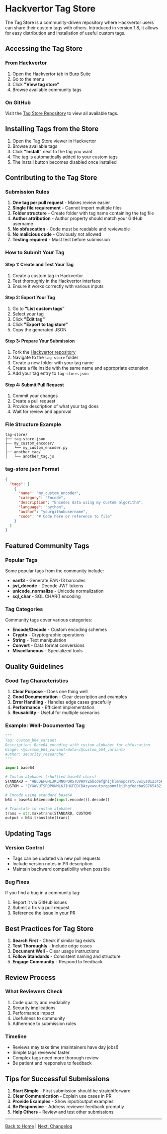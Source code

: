 # Hackvertor Tag Store

The Tag Store is a community-driven repository where Hackvertor users can share their custom tags with others. Introduced in version 1.8, it allows for easy distribution and installation of useful custom tags.

## Accessing the Tag Store

### From Hackvertor

1. Open the Hackvertor tab in Burp Suite
2. Go to the menu
3. Click **"View tag store"**
4. Browse available community tags

### On GitHub

Visit the [Tag Store Repository](https://github.com/hackvertor/hackvertor/tree/master/tag-store) to view all available tags.

## Installing Tags from the Store

1. Open the Tag Store viewer in Hackvertor
2. Browse available tags
3. Click **"Install"** next to the tag you want
4. The tag is automatically added to your custom tags
5. The install button becomes disabled once installed

## Contributing to the Tag Store

### Submission Rules

1. **One tag per pull request** - Makes review easier
2. **Single file requirement** - Cannot import multiple files
3. **Folder structure** - Create folder with tag name containing the tag file
4. **Author attribution** - Author property should match your GitHub username
5. **No obfuscation** - Code must be readable and reviewable
6. **No malicious code** - Obviously not allowed
7. **Testing required** - Must test before submission

### How to Submit Your Tag

#### Step 1: Create and Test Your Tag

1. Create a custom tag in Hackvertor
2. Test thoroughly in the Hackvertor interface
3. Ensure it works correctly with various inputs

#### Step 2: Export Your Tag

1. Go to **"List custom tags"**
2. Select your tag
3. Click **"Edit tag"**
4. Click **"Export to tag store"**
5. Copy the generated JSON

#### Step 3: Prepare Your Submission

1. Fork the [Hackvertor repository](https://github.com/hackvertor/hackvertor)
2. Navigate to the `tag-store` folder
3. Create a new folder with your tag name
4. Create a file inside with the same name and appropriate extension
5. Add your tag entry to `tag-store.json`

#### Step 4: Submit Pull Request

1. Commit your changes
2. Create a pull request
3. Provide description of what your tag does
4. Wait for review and approval

### File Structure Example

```
tag-store/
├── tag-store.json
├── my_custom_encoder/
│   └── my_custom_encoder.py
├── another_tag/
│   └── another_tag.js
```

### tag-store.json Format

```json
{
  "tags": [
    {
      "name": "my_custom_encoder",
      "category": "Encode",
      "description": "Encodes data using my custom algorithm",
      "language": "python",
      "author": "yourgithubusername",
      "code": "# Code here or reference to file"
    }
  ]
}
```

## Featured Community Tags

### Popular Tags

Some popular tags from the community include:

- **ean13** - Generate EAN-13 barcodes
- **jwt_decode** - Decode JWT tokens
- **unicode_normalize** - Unicode normalization
- **sql_char** - SQL CHAR() encoding

### Tag Categories

Community tags cover various categories:

- **Encode/Decode** - Custom encoding schemes
- **Crypto** - Cryptographic operations
- **String** - Text manipulation
- **Convert** - Data format conversions
- **Miscellaneous** - Specialized tools

## Quality Guidelines

### Good Tag Characteristics

1. **Clear Purpose** - Does one thing well
2. **Good Documentation** - Clear description and examples
3. **Error Handling** - Handles edge cases gracefully
4. **Performance** - Efficient implementation
5. **Reusability** - Useful for multiple scenarios

### Example: Well-Documented Tag

```python
"""
Tag: custom_b64_variant
Description: Base64 encoding with custom alphabet for obfuscation
Usage: <@custom_b64_variant>data</@custom_b64_variant>
Author: security_researcher
"""

import base64

# Custom alphabet (shuffled base64 chars)
STANDARD = "ABCDEFGHIJKLMNOPQRSTUVWXYZabcdefghijklmnopqrstuvwxyz0123456789+/"
CUSTOM = "ZYXWVUTSRQPONMLKJIHGFEDCBAzyxwvutsrqponmlkjihgfedcba9876543210-_"

# Encode using standard base64
b64 = base64.b64encode(input.encode()).decode()

# Translate to custom alphabet
trans = str.maketrans(STANDARD, CUSTOM)
output = b64.translate(trans)
```

## Updating Tags

### Version Control

- Tags can be updated via new pull requests
- Include version notes in PR description
- Maintain backward compatibility when possible

### Bug Fixes

If you find a bug in a community tag:

1. Report it via GitHub issues
2. Submit a fix via pull request
3. Reference the issue in your PR

## Best Practices for Tag Store

1. **Search First** - Check if similar tag exists
2. **Test Thoroughly** - Include edge cases
3. **Document Well** - Clear usage instructions
4. **Follow Standards** - Consistent naming and structure
5. **Engage Community** - Respond to feedback

## Review Process

### What Reviewers Check

1. Code quality and readability
2. Security implications
3. Performance impact
4. Usefulness to community
5. Adherence to submission rules

### Timeline

- Reviews may take time (maintainers have day jobs!)
- Simple tags reviewed faster
- Complex tags need more thorough review
- Be patient and responsive to feedback

## Tips for Successful Submissions

1. **Start Simple** - First submission should be straightforward
2. **Clear Communication** - Explain use cases in PR
3. **Provide Examples** - Show input/output examples
4. **Be Responsive** - Address reviewer feedback promptly
5. **Help Others** - Review and test other submissions

---

[Back to Home](Home) | [Next: Changelog](Changelog)